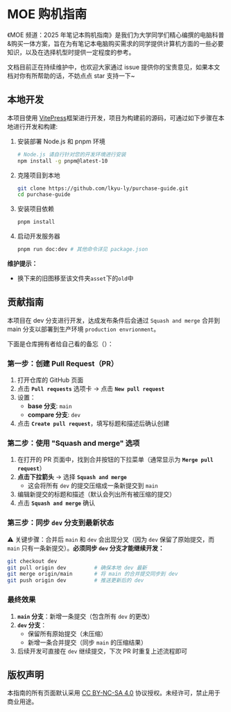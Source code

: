 # MOE 购机指南

《MOE 频道：2025 年笔记本购机指南》是我们为大学同学们精心编撰的电脑科普&购买一体方案，旨在为有笔记本电脑购买需求的同学提供计算机方面的一些必要知识，以及在选择机型时提供一定程度的参考。

文档目前正在持续维护中，也欢迎大家通过 issue 提供你的宝贵意见，如果本文档对你有所帮助的话，不妨点点 star 支持一下~

## 本地开发

本项目使用 [VitePress](https://vitepress.vuejs.org/)框架进行开发，项目为构建前的源码，可通过如下步骤在本地进行开发和构建:

1. 安装部署 Node.js 和 pnpm 环境

   ```bash
   # Node.js 请自行针对您的开发环境进行安装
   npm install -g pnpm@latest-10
   ```

2. 克隆项目到本地

   ```bash
   git clone https://github.com/lkyu-ly/purchase-guide.git
   cd purchase-guide
   ```

3. 安装项目依赖

   ```bash
   pnpm install
   ```

4. 启动开发服务器

   ```bash
   pnpm run doc:dev # 其他命令详见 package.json
   ```

**维护提示：**

- 换下来的旧图移至该文件夹`asset`下的`old`中

## 贡献指南

本项目在 dev 分支进行开发，达成发布条件后会通过 `Squash and merge` 合并到 main 分支以部署到生产环境 `production envrionment`。

下面是仓库拥有者给自己看的备忘（）：

### 第一步：创建 Pull Request（PR）

1. 打开仓库的 GitHub 页面
2. 点击 **`Pull requests`** 选项卡 → 点击 **`New pull request`**
3. 设置：
   - **base 分支**: `main`
   - **compare 分支**: `dev`
4. 点击 **`Create pull request`**，填写标题和描述后确认创建

### 第二步：使用 "Squash and merge" 选项

1. 在打开的 PR 页面中，找到合并按钮的下拉菜单（通常显示为 **`Merge pull request`**）
2. **点击下拉箭头** → 选择 **`Squash and merge`**
   - 这会将所有 `dev` 的提交压缩成一条新提交到 `main`
3. 编辑新提交的标题和描述（默认会列出所有被压缩的提交）
4. 点击 **`Squash and merge`** 确认

### 第三步：同步 `dev` 分支到最新状态

⚠️ 关键步骤：合并后 `main` 和 `dev` 会出现分叉（因为 `dev` 保留了原始提交，而 `main` 只有一条新提交）。**必须同步 `dev` 分支才能继续开发：**

```bash
git checkout dev
git pull origin dev         # 确保本地 dev 最新
git merge origin/main       # 将 main 的合并提交同步到 dev
git push origin dev         # 推送更新后的 dev
```

### 最终效果

1. **`main` 分支**：新增一条提交（包含所有 `dev` 的更改）
2. **`dev` 分支**：
   - 保留所有原始提交（未压缩）
   - 新增一条合并提交（同步 `main` 的压缩结果）
3. 后续开发可直接在 `dev` 继续提交，下次 PR 时重复上述流程即可

## 版权声明

本指南的所有页面默认采用 [CC BY-NC-SA 4.0](https://creativecommons.org/licenses/by-nc-sa/4.0/deed.en) 协议授权。未经许可，禁止用于商业用途。
